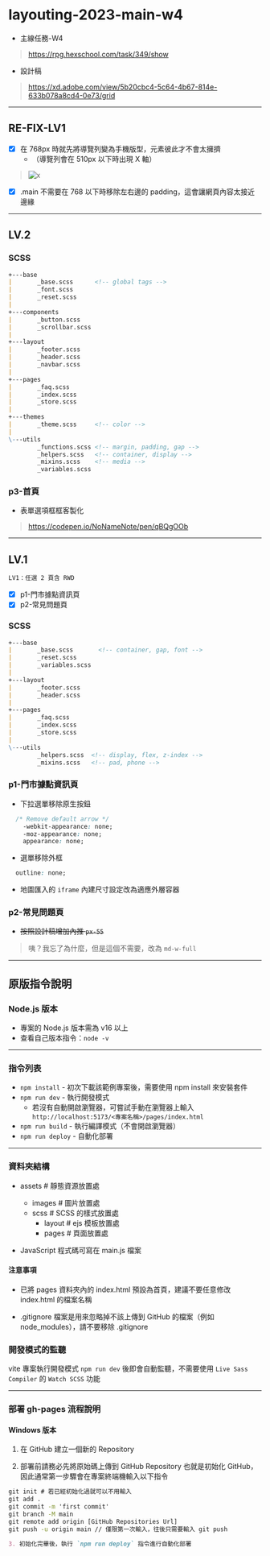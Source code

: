# layouting-2023-main-w4

- 主線任務-W4

> <https://rpg.hexschool.com/task/349/show>

- 設計稿

> <https://xd.adobe.com/view/5b20cbc4-5c64-4b67-814e-633b078a8cd4-0e73/grid>

---

## RE-FIX-LV1

- [x] 在 768px 時就先將導覽列變為手機版型，元素彼此才不會太擁擠
  - （導覽列會在 510px 以下時出現 X 軸）

> ![x](https://hackmd.io/_uploads/Skc0XX5s2.png)

- [x] .main 不需要在 768 以下時移除左右邊的 padding，這會讓網頁內容太接近邊緣

---

## LV.2

### SCSS

```markdown
+---base
|       _base.scss      <!-- global tags -->
|       _font.scss
|       _reset.scss
|       
+---components
|       _button.scss
|       _scrollbar.scss
|       
+---layout
|       _footer.scss
|       _header.scss
|       _navbar.scss
|       
+---pages
|       _faq.scss
|       _index.scss
|       _store.scss
|       
+---themes
|       _theme.scss     <!-- color -->
|       
\---utils
        _functions.scss <!-- margin, padding, gap -->
        _helpers.scss   <!-- container, display -->
        _mixins.scss    <!-- media -->
        _variables.scss
```

### p3-首頁

- 表單選項框框客製化

> <https://codepen.io/NoNameNote/pen/qBQgOOb>

---

## LV.1

```markdown
LV1：任選 2 頁含 RWD
```

- [x] p1-門市據點資訊頁
- [x] p2-常見問題頁

### SCSS

```markdown
+---base
|       _base.scss       <!-- container, gap, font -->
|       _reset.scss
|       _variables.scss
|       
+---layout
|       _footer.scss
|       _header.scss
|       
+---pages
|       _faq.scss
|       _index.scss
|       _store.scss
|       
\---utils
        _helpers.scss  <!-- display, flex, z-index -->
        _mixins.scss   <!-- pad, phone -->
```

### p1-門市據點資訊頁

- 下拉選單移除原生按鈕

```CSS
  /* Remove default arrow */
    -webkit-appearance: none;
    -moz-appearance: none;
    appearance: none;
```

- 選單移除外框

```CSS
  outline: none;
```

- 地圖匯入的 `iframe` 內建尺寸設定改為適應外層容器

### p2-常見問題頁

- ~~按照設計稿增加內推 `px-55`~~

> 咦？我忘了為什麼，但是這個不需要，改為 `md-w-full`

---

## 原版指令說明

### Node.js 版本

- 專案的 Node.js 版本需為 v16 以上
- 查看自己版本指令：`node -v`

---

### 指令列表

- `npm install` - 初次下載該範例專案後，需要使用 npm install 來安裝套件
- `npm run dev` - 執行開發模式
  - 若沒有自動開啟瀏覽器，可嘗試手動在瀏覽器上輸入
    `http://localhost:5173/<專案名稱>/pages/index.html`
- `npm run build` - 執行編譯模式（不會開啟瀏覽器）
- `npm run deploy` - 自動化部署

---

### 資料夾結構

- assets # 靜態資源放置處
  - images # 圖片放置處
  - scss # SCSS 的樣式放置處
    - layout # ejs 模板放置處
    - pages # 頁面放置處

- JavaScript 程式碼可寫在 main.js 檔案

#### 注意事項

- 已將 pages 資料夾內的 index.html 預設為首頁，建議不要任意修改 index.html 的檔案名稱

- .gitignore 檔案是用來忽略掉不該上傳到 GitHub 的檔案（例如 node_modules），請不要移除 .gitignore

### 開發模式的監聽

vite 專案執行開發模式 `npm run dev` 後即會自動監聽，不需要使用 `Live Sass Compiler` 的 `Watch SCSS` 功能

---

### 部署 gh-pages 流程說明

#### Windows 版本

1. 在 GitHub 建立一個新的 Repository

2. 部署前請務必先將原始碼上傳到 GitHub Repository 也就是初始化 GitHub，因此通常第一步驟會在專案終端機輸入以下指令

```cmd
git init # 若已經初始化過就可以不用輸入
git add .
git commit -m 'first commit'
git branch -M main
git remote add origin [GitHub Repositories Url]
git push -u origin main // 僅限第一次輸入，往後只需要輸入 git push
```

```markdown
3. 初始化完畢後，執行 `npm run deploy` 指令進行自動化部署
```
